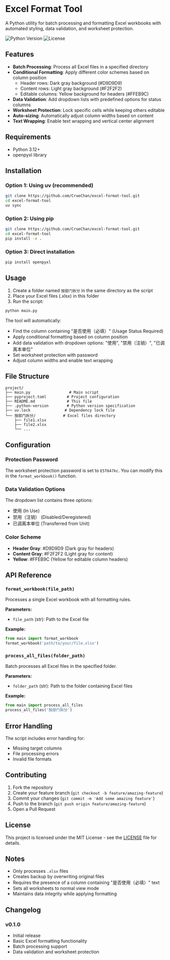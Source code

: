 # Excel Format Tool

A Python utility for batch processing and formatting Excel workbooks with automated styling, data validation, and worksheet protection.

![Python Version](https://img.shields.io/badge/python-3.12+-blue.svg)
![License](https://img.shields.io/badge/license-MIT-green.svg)

## Features

- **Batch Processing**: Process all Excel files in a specified directory
- **Conditional Formatting**: Apply different color schemes based on column position
  - Header rows: Dark gray background (#D9D9D9)
  - Content rows: Light gray background (#F2F2F2)
  - Editable columns: Yellow background for headers (#FFEB9C)
- **Data Validation**: Add dropdown lists with predefined options for status columns
- **Worksheet Protection**: Lock specific cells while keeping others editable
- **Auto-sizing**: Automatically adjust column widths based on content
- **Text Wrapping**: Enable text wrapping and vertical center alignment

## Requirements

- Python 3.12+
- openpyxl library

## Installation

### Option 1: Using uv (recommended)
```bash
git clone https://github.com/CrueChan/excel-format-tool.git
cd excel-format-tool
uv sync
```

### Option 2: Using pip
```bash
git clone https://github.com/CrueChan/excel-format-tool.git
cd excel-format-tool
pip install -e .
```

### Option 3: Direct installation
```bash
pip install openpyxl
```

## Usage

1. Create a folder named `按部门拆分` in the same directory as the script
2. Place your Excel files (.xlsx) in this folder
3. Run the script:

```bash
python main.py
```

The tool will automatically:
- Find the column containing "是否使用（必填）" (Usage Status Required)
- Apply conditional formatting based on column position
- Add data validation with dropdown options: "使用", "禁用（注销）", "已调离本单位"
- Set worksheet protection with password
- Adjust column widths and enable text wrapping

## File Structure

```
project/
├── main.py                 # Main script
├── pyproject.toml         # Project configuration
├── README.md              # This file
├── .python-version        # Python version specification
├── uv.lock               # Dependency lock file
└── 按部门拆分/            # Excel files directory
    ├── file1.xlsx
    ├── file2.xlsx
    └── ...
```

## Configuration

### Protection Password
The worksheet protection password is set to `E5T647kc`. You can modify this in the `format_workbook()` function.

### Data Validation Options
The dropdown list contains three options:
- 使用 (In Use)
- 禁用（注销） (Disabled/Deregistered)  
- 已调离本单位 (Transferred from Unit)

### Color Scheme
- **Header Gray**: #D9D9D9 (Dark gray for headers)
- **Content Gray**: #F2F2F2 (Light gray for content)
- **Yellow**: #FFEB9C (Yellow for editable column headers)

## API Reference

### `format_workbook(file_path)`
Processes a single Excel workbook with all formatting rules.

**Parameters:**
- `file_path` (str): Path to the Excel file

**Example:**
```python
from main import format_workbook
format_workbook('path/to/your/file.xlsx')
```

### `process_all_files(folder_path)`
Batch processes all Excel files in the specified folder.

**Parameters:**
- `folder_path` (str): Path to the folder containing Excel files

**Example:**
```python
from main import process_all_files
process_all_files('按部门拆分')
```

## Error Handling

The script includes error handling for:
- Missing target columns
- File processing errors
- Invalid file formats

## Contributing

1. Fork the repository
2. Create your feature branch (`git checkout -b feature/amazing-feature`)
3. Commit your changes (`git commit -m 'Add some amazing feature'`)
4. Push to the branch (`git push origin feature/amazing-feature`)
5. Open a Pull Request

## License

This project is licensed under the MIT License - see the [LICENSE](LICENSE) file for details.

## Notes

- Only processes `.xlsx` files
- Creates backup by overwriting original files
- Requires the presence of a column containing "是否使用（必填）" text
- Sets all worksheets to normal view mode
- Maintains data integrity while applying formatting

## Changelog

### v0.1.0
- Initial release
- Basic Excel formatting functionality
- Batch processing support
- Data validation and worksheet protection